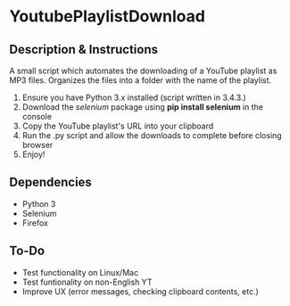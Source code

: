 # YoutubePlaylistDownload
## Description & Instructions
A small script which automates the downloading of a YouTube playlist as MP3 files. Organizes the files into a folder with the name of the playlist.  
  
1. Ensure you have Python 3.x installed (script written in 3.4.3.)  
2. Download the _selenium_ package using __pip install selenium__ in the console  
3. Copy the YouTube playlist's URL into your clipboard
4. Run the .py script and allow the downloads to complete before closing browser
5. Enjoy!  

## Dependencies
* Python 3
* Selenium
* Firefox  

## To-Do
* Test functionality on Linux/Mac
* Test funtionality on non-English YT
* Improve UX (error messages, checking clipboard contents, etc.)
